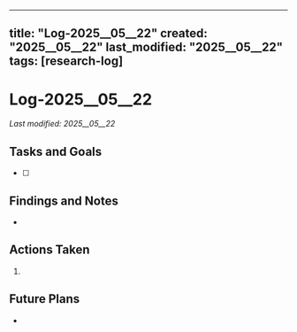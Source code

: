 
---
title: "Log-2025__05__22"
created: "2025__05__22"
last_modified: "2025__05__22"
tags: [research-log]
---

# Log-2025__05__22  
_Last modified: 2025__05__22_

## Tasks and Goals
- [ ] 

## Findings and Notes
- 

## Actions Taken
1. 

## Future Plans
- 
